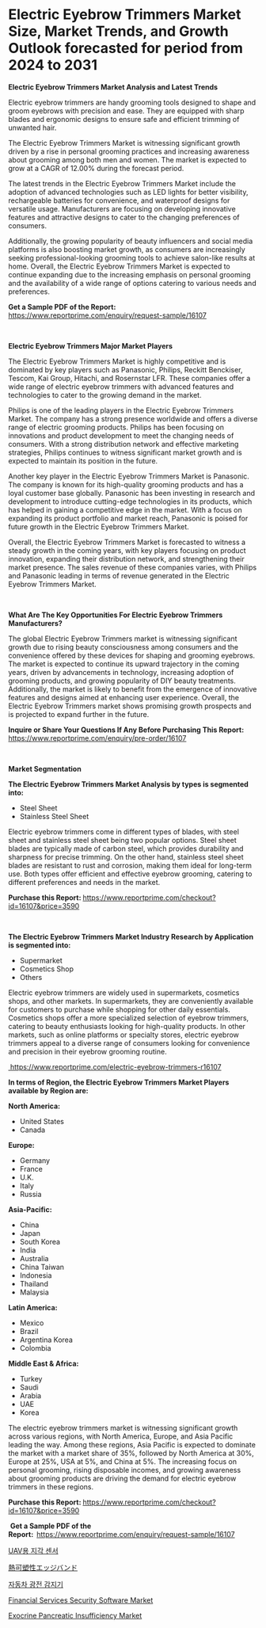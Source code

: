 <p><h1>Electric Eyebrow Trimmers Market Size, Market Trends, and Growth Outlook forecasted for period from 2024 to 2031</h1></p><p><strong>Electric Eyebrow Trimmers Market Analysis and Latest Trends</strong></p>
<p><p>Electric eyebrow trimmers are handy grooming tools designed to shape and groom eyebrows with precision and ease. They are equipped with sharp blades and ergonomic designs to ensure safe and efficient trimming of unwanted hair.</p><p>The Electric Eyebrow Trimmers Market is witnessing significant growth driven by a rise in personal grooming practices and increasing awareness about grooming among both men and women. The market is expected to grow at a CAGR of 12.00% during the forecast period.</p><p>The latest trends in the Electric Eyebrow Trimmers Market include the adoption of advanced technologies such as LED lights for better visibility, rechargeable batteries for convenience, and waterproof designs for versatile usage. Manufacturers are focusing on developing innovative features and attractive designs to cater to the changing preferences of consumers.</p><p>Additionally, the growing popularity of beauty influencers and social media platforms is also boosting market growth, as consumers are increasingly seeking professional-looking grooming tools to achieve salon-like results at home. Overall, the Electric Eyebrow Trimmers Market is expected to continue expanding due to the increasing emphasis on personal grooming and the availability of a wide range of options catering to various needs and preferences.</p></p>
<p><strong>Get a Sample PDF of the Report:&nbsp;</strong> <a href="https://www.reportprime.com/enquiry/request-sample/16107">https://www.reportprime.com/enquiry/request-sample/16107</a></p>
<p>&nbsp;</p>
<p><strong>Electric Eyebrow Trimmers Major Market Players</strong></p>
<p><p>The Electric Eyebrow Trimmers Market is highly competitive and is dominated by key players such as Panasonic, Philips, Reckitt Benckiser, Tescom, Kai Group, Hitachi, and Rosernstar LFR. These companies offer a wide range of electric eyebrow trimmers with advanced features and technologies to cater to the growing demand in the market.</p><p>Philips is one of the leading players in the Electric Eyebrow Trimmers Market. The company has a strong presence worldwide and offers a diverse range of electric grooming products. Philips has been focusing on innovations and product development to meet the changing needs of consumers. With a strong distribution network and effective marketing strategies, Philips continues to witness significant market growth and is expected to maintain its position in the future.</p><p>Another key player in the Electric Eyebrow Trimmers Market is Panasonic. The company is known for its high-quality grooming products and has a loyal customer base globally. Panasonic has been investing in research and development to introduce cutting-edge technologies in its products, which has helped in gaining a competitive edge in the market. With a focus on expanding its product portfolio and market reach, Panasonic is poised for future growth in the Electric Eyebrow Trimmers Market.</p><p>Overall, the Electric Eyebrow Trimmers Market is forecasted to witness a steady growth in the coming years, with key players focusing on product innovation, expanding their distribution network, and strengthening their market presence. The sales revenue of these companies varies, with Philips and Panasonic leading in terms of revenue generated in the Electric Eyebrow Trimmers Market.</p></p>
<p>&nbsp;</p>
<p><strong>What Are The Key Opportunities For Electric Eyebrow Trimmers Manufacturers?</strong></p>
<p><p>The global Electric Eyebrow Trimmers market is witnessing significant growth due to rising beauty consciousness among consumers and the convenience offered by these devices for shaping and grooming eyebrows. The market is expected to continue its upward trajectory in the coming years, driven by advancements in technology, increasing adoption of grooming products, and growing popularity of DIY beauty treatments. Additionally, the market is likely to benefit from the emergence of innovative features and designs aimed at enhancing user experience. Overall, the Electric Eyebrow Trimmers market shows promising growth prospects and is projected to expand further in the future.</p></p>
<p><strong>Inquire or Share Your Questions If Any Before Purchasing This Report:</strong> <a href="https://www.reportprime.com/enquiry/pre-order/16107">https://www.reportprime.com/enquiry/pre-order/16107</a></p>
<p>&nbsp;</p>
<p><strong>Market Segmentation</strong></p>
<p><strong>The Electric Eyebrow Trimmers Market Analysis by types is segmented into:</strong></p>
<p><ul><li>Steel Sheet</li><li>Stainless Steel Sheet</li></ul></p>
<p><p>Electric eyebrow trimmers come in different types of blades, with steel sheet and stainless steel sheet being two popular options. Steel sheet blades are typically made of carbon steel, which provides durability and sharpness for precise trimming. On the other hand, stainless steel sheet blades are resistant to rust and corrosion, making them ideal for long-term use. Both types offer efficient and effective eyebrow grooming, catering to different preferences and needs in the market.</p></p>
<p><strong>Purchase this Report:&nbsp;</strong><a href="https://www.reportprime.com/checkout?id=16107&price=3590">https://www.reportprime.com/checkout?id=16107&price=3590</a></p>
<p>&nbsp;</p>
<p><strong>The Electric Eyebrow Trimmers Market Industry Research by Application is segmented into:</strong></p>
<p><ul><li>Supermarket</li><li>Cosmetics Shop</li><li>Others</li></ul></p>
<p><p>Electric eyebrow trimmers are widely used in supermarkets, cosmetics shops, and other markets. In supermarkets, they are conveniently available for customers to purchase while shopping for other daily essentials. Cosmetics shops offer a more specialized selection of eyebrow trimmers, catering to beauty enthusiasts looking for high-quality products. In other markets, such as online platforms or specialty stores, electric eyebrow trimmers appeal to a diverse range of consumers looking for convenience and precision in their eyebrow grooming routine.</p></p>
<p><a href="https://www.reportprime.com/electric-eyebrow-trimmers-r16107">&nbsp;https://www.reportprime.com/electric-eyebrow-trimmers-r16107</a></p>
<p><strong>In terms of Region, the Electric Eyebrow Trimmers Market Players available by Region are:</strong></p>
<p>
    <p> <strong> North America: </strong>
        <ul>
            <li>United States</li>
            <li>Canada</li>
        </ul>
        </p> 
    <p> <strong> Europe: </strong>
        <ul>
            <li>Germany</li>
            <li>France</li>
            <li>U.K.</li>
            <li>Italy</li>
            <li>Russia</li>
        </ul>
        </p> 
    <p> <strong> Asia-Pacific: </strong>
        <ul>
            <li>China</li>
            <li>Japan</li>
            <li>South Korea</li>
            <li>India</li>
            <li>Australia</li>
            <li>China Taiwan</li>
            <li>Indonesia</li>
            <li>Thailand</li>
            <li>Malaysia</li>
        </ul>
        </p> 
    <p> <strong> Latin America: </strong>
        <ul>
            <li>Mexico</li>
            <li>Brazil</li>
            <li>Argentina Korea</li>
            <li>Colombia</li>
        </ul>
        </p> 
    <p> <strong> Middle East & Africa: </strong>
        <ul>
            <li>Turkey</li>
            <li>Saudi</li>
            <li>Arabia</li>
            <li>UAE</li>
            <li>Korea</li>
        </ul>
    </p>
    </p>
<p><p>The electric eyebrow trimmers market is witnessing significant growth across various regions, with North America, Europe, and Asia Pacific leading the way. Among these regions, Asia Pacific is expected to dominate the market with a market share of 35%, followed by North America at 30%, Europe at 25%, USA at 5%, and China at 5%. The increasing focus on personal grooming, rising disposable incomes, and growing awareness about grooming products are driving the demand for electric eyebrow trimmers in these regions.</p></p>
<p><strong>Purchase this Report: </strong><a href="https://www.reportprime.com/checkout?id=16107&price=3590">https://www.reportprime.com/checkout?id=16107&price=3590</a></p>
<p>&nbsp;<strong>Get a Sample PDF of the Report:&nbsp;&nbsp;</strong><a href="https://www.reportprime.com/enquiry/request-sample/16107">https://www.reportprime.com/enquiry/request-sample/16107</a></p>
<p><strong></strong></p>
<p><p><a href="https://github.com/rick7624/Market-Research-Report-List-2/blob/main/8311370123413.md">UAV용 지각 센서</a></p><p><a href="https://github.com/AbigaleHuel/Market-Research-Report-List-2/blob/main/4957465122249.md">熱可塑性エッジバンド</a></p><p><a href="https://github.com/GabrielBlanda5656/Market-Research-Report-List-2/blob/main/5567327123412.md">자동차 광전 감지기</a></p><p><a href="https://github.com/anwarsahrul281/Market-Research-Report-List-1/blob/main/financial-services-security-software-market.md">Financial Services Security Software Market</a></p><p><a href="https://github.com/LiamDavis60/Market-Research-Report-List-2/blob/main/exocrine-pancreatic-insufficiency-market.md">Exocrine Pancreatic Insufficiency Market</a></p></p>